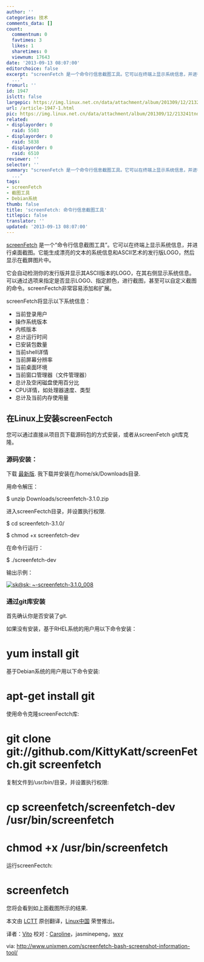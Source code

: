```yaml
---
author: ''
categories: 技术
comments_data: []
count:
  commentnum: 0
  favtimes: 3
  likes: 1
  sharetimes: 0
  viewnum: 17643
date: '2013-09-13 08:07:00'
editorchoice: false
excerpt: "screenFetch 是一个命令行信息截图工具。它可以在终端上显示系统信息，并进行桌面截图。它能生成漂亮的文本的系统信息和ASCII艺术的发行版LOGO，然后显示在截屏图片中。\r\n它会自动检测你的发行版并显示其ASCII版本的L
  ..."
fromurl: ''
id: 1947
islctt: false
largepic: https://img.linux.net.cn/data/attachment/album/201309/12/213241tndd7ze8z88ndl4z.png
url: /article-1947-1.html
pic: https://img.linux.net.cn/data/attachment/album/201309/12/213241tndd7ze8z88ndl4z.png.thumb.jpg
related:
- displayorder: 0
  raid: 5503
- displayorder: 0
  raid: 5838
- displayorder: 0
  raid: 6510
reviewer: ''
selector: ''
summary: "screenFetch 是一个命令行信息截图工具。它可以在终端上显示系统信息，并进行桌面截图。它能生成漂亮的文本的系统信息和ASCII艺术的发行版LOGO，然后显示在截屏图片中。\r\n它会自动检测你的发行版并显示其ASCII版本的L
  ..."
tags:
- screenFetch
- 截图工具
- Debian系统
thumb: false
title: 'screenFetch: 命令行信息截图工具'
titlepic: false
translator: ''
updated: '2013-09-13 08:07:00'
---
```


[screenFetch](https://github.com/KittyKatt/screenFetch) 是一个“命令行信息截图工具”。它可以在终端上显示系统信息，并进行桌面截图。它能生成漂亮的文本的系统信息和ASCII艺术的发行版LOGO，然后显示在截屏图片中。


它会自动检测你的发行版并显示其ASCII版本的LOGO，在其右侧显示系统信息。可以通过选项来指定是否显示LOGO、指定颜色，进行截图，甚至可以自定义截图的命令。screenFectch非常容易添加和扩展。


screenFetch将显示以下系统信息：


* 当前登录用户
* 操作系统版本
* 内核版本
* 总计运行时间
* 已安装包数量
* 当前shell详情
* 当前屏幕分辨率
* 当前桌面环境
* 当前窗口管理器（文件管理器）
* 总计及空闲磁盘使用百分比
* CPU详情，如处理器速度、类型
* 总计及当前内存使用量


**在Linux上安装screenFectch**
-------------------------


您可以通过直接从项目页下载源码包的方式安装，或者从screenFetch git库克隆。


### 源码安装：


下载 [最新版](http://git.silverirc.com/cgit.cgi/screenfetch.git/). 我下载并安装在/home/sk/Downloads目录.


用命令解压：


$ unzip Downloads/screenfetch-3.1.0.zip


进入screenFectch目录，并设置执行权限.


$ cd screenfetch-3.1.0/


$ chmod +x screenfetch-dev


在命令行运行：


$ ./screenfetch-dev


输出示例：


[![sk@sk: ~-screenfetch-3.1.0_008](https://img.linux.net.cn/data/attachment/album/201309/12/213241tndd7ze8z88ndl4z.png)](https://img.linux.net.cnhttps://img.linux.net.cn/data/attachment/album/201309/12/213241tndd7ze8z88ndl4z.png)


### **通过git库安装**


首先确认你是否安装了git.


如果没有安装，基于RHEL系统的用户用以下命令安装：


# yum install git


基于Debian系统的用户用以下命令安装:


# apt-get install git


使用命令克隆screenFectch库:


# git clone git://github.com/KittyKatt/screenFetch.git screenfetch


复制文件到/usr/bin/目录，并设置执行权限:


# cp screenfetch/screenfetch-dev /usr/bin/screenfetch


# chmod +x /usr/bin/screenfetch


运行screenFectch:


# screenfetch


您将会看到如上面截图所示的结果.


 


本文由 [LCTT](https://github.com/LCTT/TranslateProject) 原创翻译，[Linux中国](portal.php) 荣誉推出。


译者：[Vito](space/vito) 校对：[Caroline](space/caroline)，jasminepeng，[wxy](space/3/)


via: <http://www.unixmen.com/screenfetch-bash-screenshot-information-tool/>